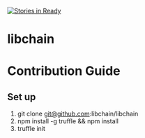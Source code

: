 [![Stories in Ready](https://badge.waffle.io/libchain/libchain.png?label=ready&title=Ready)](https://waffle.io/libchain/libchain)
# libchain

# Contribution Guide 
 
## Set up

1. git clone git@github.com:libchain/libchain
2. npm install -g truffle && npm install 
3. truffle init
